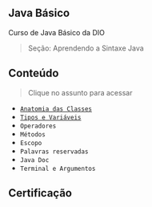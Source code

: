## Java Básico

Curso de Java Básico da DIO
> Seção: Aprendendo a Sintaxe Java

## Conteúdo

> Clique no assunto para acessar
- [`Anatomia das Classes`](src/edu/gabriel/anatomiaclasses/README.md)
- [`Tipos e Variáveis`](src/edu/gabriel/tiposevariaveis/README.md)
- `Operadores`
- `Métodos`
- `Escopo`
- `Palavras reservadas`
- `Java Doc`
- `Terminal e Argumentos`

## Certificação
